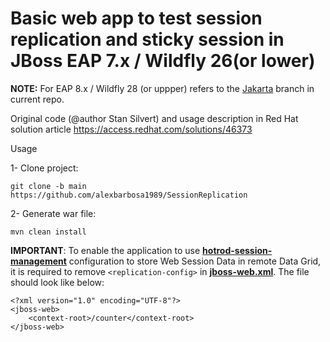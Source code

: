 # Basic web app to test session replication and sticky session in JBoss EAP 7.x / Wildfly 26(or lower)

**NOTE:** For EAP 8.x / Wildfly 28 (or uppper) refers to the [Jakarta](https://github.com/alexbarbosa1989/SessionReplication/tree/Jakarta) branch in current repo.

Original code (@author  Stan Silvert) and usage description in Red Hat solution article https://access.redhat.com/solutions/46373

Usage

1- Clone project:
~~~
git clone -b main https://github.com/alexbarbosa1989/SessionReplication
~~~
2- Generate war file:
~~~
mvn clean install
~~~


**IMPORTANT**: To enable the application to use **[hotrod-session-management](https://access.redhat.com/documentation/en-us/red_hat_jboss_enterprise_application_platform/7.4/html-single/development_guide/index#session-managenemt-via-hotrod)** configuration to store Web Session Data in remote Data Grid, it is required to remove `<replication-config>` in **[jboss-web.xml](https://github.com/alexbarbosa1989/SessionReplication/blob/main/src/main/webapp/WEB-INF/jboss-web.xml)**. The file should look like below:
~~~
<?xml version="1.0" encoding="UTF-8"?>
<jboss-web>
    <context-root>/counter</context-root>
</jboss-web>
~~~
